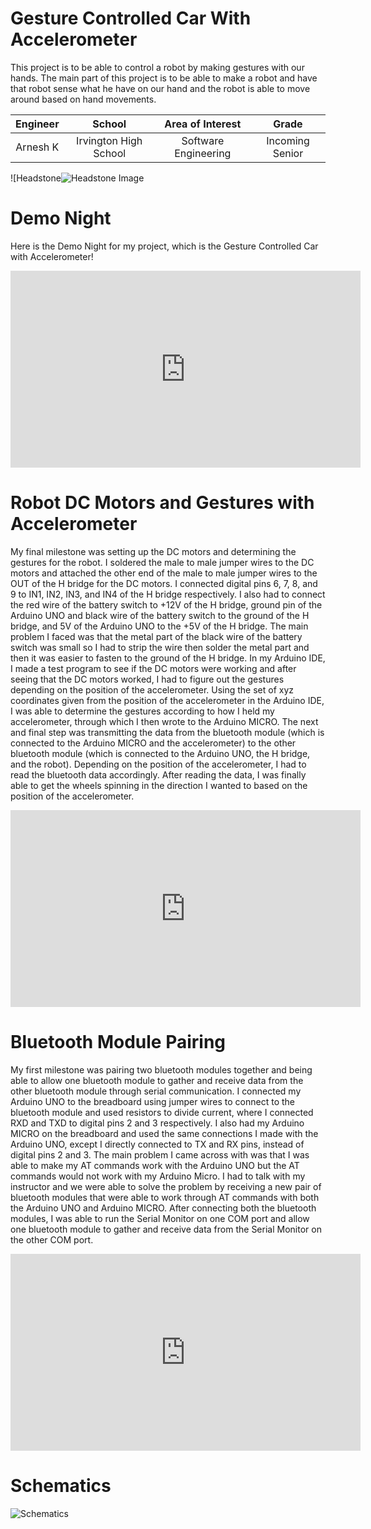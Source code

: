 ﻿# Gesture Controlled Car With Accelerometer
This project is to be able to control a robot by making gestures with our hands. The main part of this project is to be able to make a robot and have that robot sense what he have on our hand and the robot is able to move around based on hand movements.

| **Engineer** | **School** | **Area of Interest** | **Grade** |
|:--:|:--:|:--:|:--:|
| Arnesh K | Irvington High School | Software Engineering | Incoming Senior

![Headstone![Headstone Image](https://user-images.githubusercontent.com/82551067/176963922-bd0d1fae-6cec-4a3d-b53b-b8d81b48ec56.jpg)
  
# Demo Night

Here is the Demo Night for my project, which is the Gesture Controlled Car with Accelerometer!

<iframe width="560" height="315" src="https://www.youtube.com/embed/kvBYvs6ONag" title="YouTube video player" frameborder="0" allow="accelerometer; autoplay; clipboard-write; encrypted-media; gyroscope; picture-in-picture" allowfullscreen></iframe>

# Robot DC Motors and Gestures with Accelerometer


My final milestone was setting up the DC motors and determining the gestures for the robot. I soldered the male to male jumper wires to the DC motors and attached the other end of the male to male jumper wires to the OUT of the H bridge for the DC motors. I connected digital pins 6, 7, 8, and 9 to IN1, IN2, IN3, and IN4 of the H bridge respectively. I also had to connect the red wire of the battery switch to +12V of the H bridge, ground pin of the Arduino UNO and black wire of the battery switch to the ground of the H bridge, and 5V of the Arduino UNO to the +5V of the H bridge. The main problem I faced was that the metal part of the black wire of the battery switch was small so I had to strip the wire then solder the metal part and then it was easier to fasten to the ground of the H bridge. In my Arduino IDE, I made a test program to see if the DC motors were working and after seeing that the DC motors worked, I had to figure out the gestures depending on the position of the accelerometer. Using the set of xyz coordinates given from the position of the accelerometer in the Arduino IDE, I was able to determine the gestures according to how I held my accelerometer, through which I then wrote to the Arduino MICRO. The next and final step was transmitting the data from the bluetooth module (which is connected to the Arduino MICRO and the accelerometer) to the other bluetooth module (which is connected to the Arduino UNO, the H bridge, and the robot). Depending on the position of the accelerometer, I had to read the bluetooth data accordingly. After reading the data, I was finally able to get the wheels spinning in the direction I wanted to based on the position of the accelerometer.

<iframe width="560" height="315" src="https://www.youtube.com/embed/dNV2loiNRy4" title="YouTube video player" frameborder="0" allow="accelerometer; autoplay; clipboard-write; encrypted-media; gyroscope; picture-in-picture" allowfullscreen></iframe>

# Bluetooth Module Pairing
  
  
My first milestone was pairing two bluetooth modules together and being able to allow one bluetooth module to gather and receive data from the other bluetooth module through serial communication. I connected my Arduino UNO to the breadboard using jumper wires to connect to the bluetooth module and used resistors to divide current, where I connected RXD and TXD to digital pins 2 and 3 respectively. I also had my Arduino MICRO on the breadboard and used the same connections I made with the Arduino UNO, except I directly connected to TX and RX pins, instead of digital pins 2 and 3. The main problem I came across with was that I was able to make my AT commands work with the Arduino UNO but the AT commands would not work with my Arduino Micro. I had to talk with my instructor and we were able to solve the problem by receiving a new pair of bluetooth modules that were able to work through AT commands with both the Arduino UNO and Arduino MICRO. After connecting both the bluetooth modules, I was able to run the Serial Monitor on one COM port and allow one bluetooth module to gather and receive data from the Serial Monitor on the other COM port.

<iframe width="560" height="315" src="https://www.youtube.com/embed/7DE207wJoCg" title="YouTube video player" frameborder="0" allow="accelerometer; autoplay; clipboard-write; encrypted-media; gyroscope; picture-in-picture" allowfullscreen></iframe>

# Schematics
![Schematics](https://user-images.githubusercontent.com/82551067/176963218-7c0eecbe-7689-48f5-b6ea-48579ae6fb1c.jpg)
